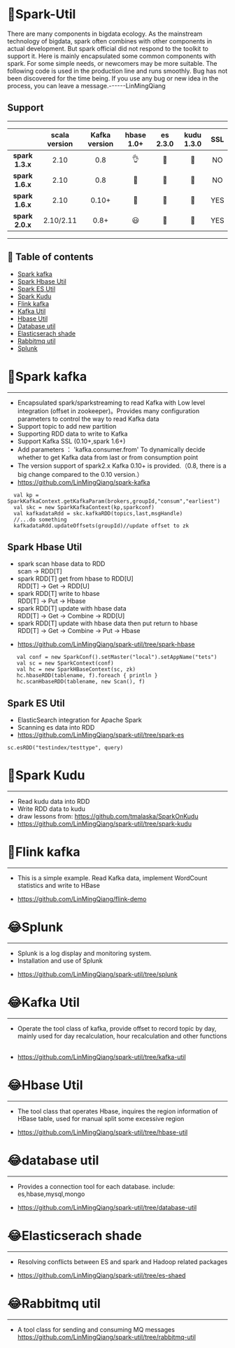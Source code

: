 # :tada:Spark-Util 
There are many components in bigdata ecology. As the mainstream technology of bigdata, spark often combines with other components in actual development. But spark official did not respond to the toolkit to support it.
Here is mainly encapsulated some common components with spark. For some simple needs, or newcomers may be more suitable. The following code is used in the production line and runs smoothly. Bug has not been discovered for the time being. If you use any bug or new idea in the process, you can leave a message.------LinMingQiang  <br>
## Support
---
|                    | scala version      |Kafka version       | hbase 1.0+         | es   2.3.0         |kudu  1.3.0         |SSL         |
|:------------------:|:------------------:|:------------------:|:------------------:|:------------------:|:------------------:|:------------------:|
| **spark 1.3.x**    | 2.10               | 0.8               | :ok_hand: | :star2: | :eggplant: |NO |
| **spark 1.6.x**    | 2.10               | 0.8               | :baby_chick: | :santa: | :corn: |NO |
| **spark 1.6.x**    | 2.10               | 0.10+               | :baby_chick: | :santa: | :corn: |YES |
| **spark 2.0.x**    | 2.10/2.11          | 0.8+               | :smiley: | :cherries: | :peach: |YES |
---

## :jack_o_lantern: Table of contents
- [Spark kafka](#Spark-kafka)
- [Spark Hbase Util](#spark-Hbase)
- [Spark ES Util](#Spark-ES-Util)
- [Spark Kudu](#Spark-Kudu)
- [Flink kafka](#Flink-kafka)
- [Kafka Util](#Kafka-Util)
- [Hbase Util](#Hbase-Util)
- [Database util](#database-util)
- [Elasticserach shade](#Elasticserach-shade)
- [Rabbitmq util](#Rabbitmq-util)
- [Splunk](#Splunk)

<a name="Spark-kafka"></a>
# :tada:Spark kafka
 ------------
 - Encapsulated spark/sparkstreaming to read Kafka with Low level integration (offset in zookeeper)。Provides many configuration parameters to control the way to read Kafka data
 - Support topic to add new partition
 - Supporting RDD data to write to Kafka
 - Support Kafka SSL (0.10+,spark 1.6+)
 - Add parameters ： 'kafka.consumer.from' To dynamically decide whether to get Kafka data from last or from consumption point
 - The version support of spark2.x Kafka 0.10+ is provided.（0.8, there is a big change compared to the 0.10 version.）
 - https://github.com/LinMingQiang/spark-kafka
 ```
   val kp = SparkKafkaContext.getKafkaParam(brokers,groupId,"consum","earliest") 
   val skc = new SparkKafkaContext(kp,sparkconf) 
   val kafkadataRdd = skc.kafkaRDD(topics,last,msgHandle)
   //...do something 
   kafkadataRdd.updateOffsets(groupId)//update offset to zk
 ```

<a name="spark-Hbase"></a>
Spark Hbase Util
 ------------
 * spark scan hbase data to RDD <br>
  scan -> RDD[T]
 * spark RDD[T] get from hbase to RDD[U] <br>
  RDD[T] -> Get -> RDD[U]
 * spark RDD[T] write to hbase <br>
  RDD[T] -> Put -> Hbase
 * spark RDD[T] update with hbase data  <br>
  RDD[T] -> Get -> Combine -> RDD[U] <br>
 * spark RDD[T] update with hbase data then put return to hbase <br>
  RDD[T] -> Get -> Combine -> Put -> Hbase
 - https://github.com/LinMingQiang/spark-util/tree/spark-hbase
 ```
    val conf = new SparkConf().setMaster("local").setAppName("tets")
    val sc = new SparkContext(conf)
    val hc = new SparkHBaseContext(sc, zk)
    hc.hbaseRDD(tablename, f).foreach { println }
    hc.scanHbaseRDD(tablename, new Scan(), f)
```
 
<a name="Spark-ES-Util"></a>
Spark ES Util
------------
- ElasticSearch integration for Apache Spark  <br>
- Scanning es data into RDD <br>
- https://github.com/LinMingQiang/spark-util/tree/spark-es
```
sc.esRDD("testindex/testtype", query)

```

<a name="Spark-Kudu"></a>
# :confetti_ball:Spark Kudu  <br>
------------
- Read kudu data into RDD <br>
- Write RDD data to kudu <br>
- draw lessons from: https://github.com/tmalaska/SparkOnKudu
- https://github.com/LinMingQiang/spark-util/tree/spark-kudu

<a name="Flink-kafka"></a>
# :lollipop:Flink kafka
------------
* This is a simple example. Read Kafka data, implement WordCount statistics and write to HBase <br>
- https://github.com/LinMingQiang/flink-demo

<a name="Splunk"></a>
# :joy:Splunk  <br>
------------
* Splunk is a log display and monitoring system.
* Installation and use of Splunk <br>
- https://github.com/LinMingQiang/spark-util/tree/splunk

<a name="Kafka-Util"></a>
# :joy:Kafka Util
------------
* Operate the tool class of kafka, provide offset to record topic by day, mainly used for day recalculation, hour recalculation and other functions  <br>
- https://github.com/LinMingQiang/spark-util/tree/kafka-util

<a name="Hbase-Util"></a>
# :joy:Hbase Util
------------
* The tool class that operates Hbase, inquires the region information of HBase table, used for manual split some excessive region  <br>
- https://github.com/LinMingQiang/spark-util/tree/hbase-util

<a name="Database-util"></a>
# :joy:database util
------------
* Provides a connection tool for each database. include: es,hbase,mysql,mongo  <br>
- https://github.com/LinMingQiang/spark-util/tree/database-util

<a name="Elasticserach-shade"></a>
# :joy:Elasticserach shade
------------
* Resolving conflicts between ES and spark and Hadoop related packages <br>
- https://github.com/LinMingQiang/spark-util/tree/es-shaed

<a name="Rabbitmq-util"></a>
# :joy:Rabbitmq util
------------
* A tool class for sending and consuming MQ messages  <br>
https://github.com/LinMingQiang/spark-util/tree/rabbitmq-util

